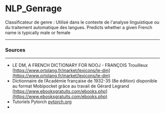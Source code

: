 # NLP_Genrage

Classificateur de genre : Utilisé dans le contexte de l'analyse linguistique ou du traitement automatique des langues. Predicts whether a given French name is typically male or female

---

### Sources

---

* LE DM, A FRENCH DICTIONARY FOR NOOJ - FRANÇOIS Trouilleux [https://www.ortolang.fr/market/lexicons/le-dm](https://www.ortolang.fr/market/lexicons/le-dm)
* Dictionnaire de l’Académie française de 1932-35 (8e édition) disponible au format Mobipocket grâce au travail de Gérard Legrand [https://www.ebooksgratuits.com/ebooks.php](https://www.ebooksgratuits.com/ebooks.php)
* Tutoriels Pytorch [pytorch.org](https://https://pytorch.org/tutorials/intermediate/char_rnn_classification_tutorial)
*
